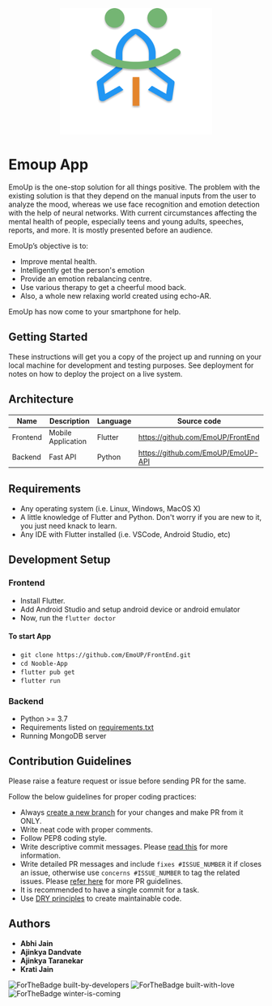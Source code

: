 <p align="center"> <img width="300" height="250" src="https://github.com/EmoUP/EmoUP/blob/main/Group%2072.png">  </p>

# Emoup App
EmoUp is the one-stop solution for all things positive. The problem with the existing solution is that they depend on the manual inputs from the user to analyze the mood, whereas we use face recognition and emotion detection with the help of neural networks. With current circumstances affecting the mental health of people, especially teens and young adults, speeches, reports, and more. It is mostly presented before an audience.

EmoUp’s objective is to:
- Improve mental health.
- Intelligently get the person's emotion 
- Provide an emotion rebalancing centre.
- Use various therapy to get a cheerful mood back.
- Also, a whole new relaxing world created using echo-AR.

EmoUp has now come to your smartphone for help. 


## Getting Started

These instructions will get you a copy of the project up and running on your local machine for development and testing purposes. See deployment for notes on how to deploy the project on a live system.

## Architecture

Name | Description | Language | Source code
----|------|----|----
Frontend | Mobile Application | Flutter | https://github.com/EmoUP/FrontEnd
Backend | Fast API | Python | https://github.com/EmoUP/EmoUP-API

## Requirements 
* Any operating system (i.e. Linux, Windows, MacOS X)
* A little knowledge of Flutter and Python. Don't worry if you are new to it, you just need knack to learn.
* Any IDE with Flutter installed (i.e. VSCode, Android Studio, etc)

## Development Setup

### Frontend

 - Install Flutter.
 - Add Android Studio and setup android device or android emulator
 - Now, run the ``` flutter doctor ```
 
#### To start App

 - ``` git clone https://github.com/EmoUP/FrontEnd.git ```
 - ``` cd Nooble-App ```
 - ``` flutter pub get ```
 - ``` flutter run ```

### Backend

- Python >= 3.7
- Requirements listed on [requirements.txt](requirements.txt)
- Running MongoDB server

 

## Contribution Guidelines

Please raise a feature request or issue before sending PR for the same.

Follow the below guidelines for proper coding practices:

- Always [create a new branch](https://confluence.atlassian.com/bitbucket/branching-a-repository-223217999.html) for your changes and make PR from it ONLY.
- Write neat code with proper comments.
- Follow PEP8 coding style.
- Write descriptive commit messages. Please [read this](https://github.com/erlang/otp/wiki/writing-good-commit-messages) for more information.
- Write detailed PR messages and include `fixes #ISSUE_NUMBER` it if closes an issue, otherwise use `concerns #ISSUE_NUMBER` to tag the related issues. Please [refer here](https://github.blog/2015-01-21-how-to-write-the-perfect-pull-request/) for more PR guidelines.
- It is recommended to have a single commit for a task.
- Use [DRY principles](https://thealphadollar.github.io/learning/2019/05/13/go-dry.html) to create maintainable code.


## Authors
 
* **Abhi Jain** 
* **Ajinkya Dandvate** 
* **Ajinkya Taranekar** 
* **Krati Jain** 

![ForTheBadge built-by-developers](http://ForTheBadge.com/images/badges/built-by-developers.svg)
![ForTheBadge built-with-love](http://ForTheBadge.com/images/badges/built-with-love.svg)
![ForTheBadge winter-is-coming](http://ForTheBadge.com/images/badges/winter-is-coming.svg)
